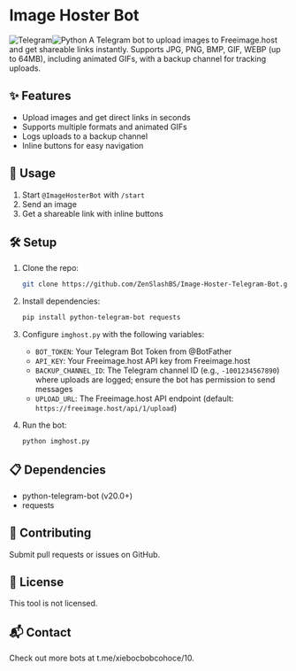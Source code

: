 # Image Hoster Bot

![Telegram](https://img.shields.io/badge/Telegram-Bot-blue?logo=telegram)![Python](https://img.shields.io/badge/Python-3.8+-blue?logo=python)    A Telegram bot to upload images to Freeimage.host and get shareable links instantly. Supports JPG, PNG, BMP, GIF, WEBP (up to 64MB), including animated GIFs, with a backup channel for tracking uploads.

## ✨ Features

- Upload images and get direct links in seconds
- Supports multiple formats and animated GIFs
- Logs uploads to a backup channel
- Inline buttons for easy navigation

## 🚀 Usage

1. Start `@ImageHosterBot` with `/start`
2. Send an image
3. Get a shareable link with inline buttons

## 🛠️ Setup

1. Clone the repo:

   ```bash
   git clone https://github.com/ZenSlashBS/Image-Hoster-Telegram-Bot.git
   ```

2. Install dependencies:

   ```bash
   pip install python-telegram-bot requests
   ```

3. Configure `imghost.py` with the following variables:

   - `BOT_TOKEN`: Your Telegram Bot Token from @BotFather
   - `API_KEY`: Your Freeimage.host API key from Freeimage.host
   - `BACKUP_CHANNEL_ID`: The Telegram channel ID (e.g., `-1001234567890`) where uploads are logged; ensure the bot has permission to send messages
   - `UPLOAD_URL`: The Freeimage.host API endpoint (default: `https://freeimage.host/api/1/upload`)

4. Run the bot:

   ```bash
   python imghost.py
   ```

## 📋 Dependencies

- python-telegram-bot (v20.0+)
- requests

## 🤝 Contributing

Submit pull requests or issues on GitHub.

## 📜 License

This tool is not licensed.

## 📬 Contact

Check out more bots at t.me/xiebocbobcohoce/10.
